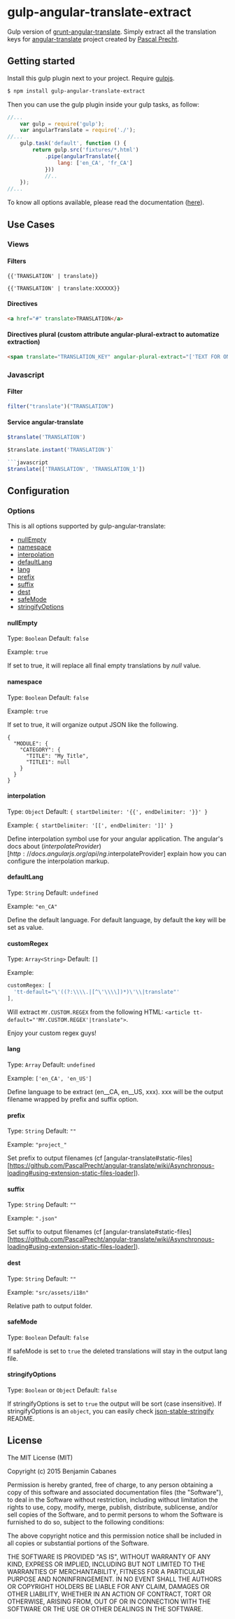 # gulp-angular-translate-extract
Gulp version of [grunt-angular-translate](https://github.com/angular-translate/grunt-angular-translate).
Simply extract all the translation keys for [angular-translate](https://github.com/PascalPrecht/angular-translate) project created by [Pascal Precht](https://github.com/PascalPrecht).

## Getting started
Install this gulp plugin next to your project. Require [gulpjs](https://github.com/gulpjs/gulp/blob/master/docs/getting-started.md).

```bash
$ npm install gulp-angular-translate-extract
```

Then you can use the gulp plugin inside your gulp tasks, as follow:

```javascript
//...
    var gulp = require('gulp');
    var angularTranslate = require('./');
//...
    gulp.task('default', function () {
        return gulp.src('fixtures/*.html')
            .pipe(angularTranslate({
                lang: ['en_CA', 'fr_CA']
            }))
            //..
    });
//...
```

To know all options available, please read the documentation ([here](#Options)).

## Use Cases

### Views

#### Filters

`{{'TRANSLATION' | translate}}`

`{{'TRANSLATION' | translate:XXXXXX}}`

#### Directives

```html
<a href="#" translate>TRANSLATION</a>
```

#### Directives plural (custom attribute angular-plural-extract to automatize extraction)

```html
<span translate="TRANSLATION_KEY" angular-plural-extract="['TEXT FOR ONE','# TEXT FOR OTHER']" translate-values="{NB: X}" translate-interpolation="messageformat"></span>
```

### Javascript

#### Filter

```javascript
filter("translate")("TRANSLATION")
```

#### Service angular-translate

```javascript
$translate('TRANSLATION')
```

```javascript
$translate.instant('TRANSLATION')`

```javascript
$translate(['TRANSLATION', 'TRANSLATION_1'])
```

## Configuration

### Options

This is all options supported by gulp-angular-translate:

- [nullEmpty](#nullempty-v026)
- [namespace](#namespace-v026)
- [interpolation](#interpolation)
- [defaultLang](#defaultLang)
- [lang](#lang)
- [prefix](#prefix)
- [suffix](#suffix)
- [dest](#dest)
- [safeMode](#safeMode)
- [stringifyOptions](#stringifyOptions)

#### nullEmpty

Type: `Boolean`
Default: `false`

Example: `true`

If set to true, it will replace all final empty translations by *null* value.

#### namespace

Type: `Boolean`
Default: `false`

Example: `true`

If set to true, it will organize output JSON like the following.
`````
{
  "MODULE": {
    "CATEGORY": {
      "TITLE": "My Title",
      "TITLE1": null
    }
  }
}
`````


#### interpolation

Type: `Object`
Default: `{ startDelimiter: '{{', endDelimiter: '}}' }`

Example: `{ startDelimiter: '[[', endDelimiter: ']]' }`

Define interpolation symbol use for your angular application.
The angular's docs about ($interpolateProvider)[http://docs.angularjs.org/api/ng.$interpolateProvider] explain how you can configure the interpolation markup.

#### defaultLang

Type: `String`
Default: `undefined`

Example: `"en_CA"`

Define the default language. For default language, by default the key will be set as value.

#### customRegex

Type: `Array<String>`
Default: `[]`

Example:

```javascript
customRegex: [
  'tt-default="\'((?:\\\\.|[^\'\\\\])*)\'\\|translate"'
],
```

Will extract `MY.CUSTOM.REGEX` from the following HTML: `<article tt-default="'MY.CUSTOM.REGEX'|translate">`.

Enjoy your custom regex guys!

#### lang

Type: `Array`
Default: `undefined`

Example: `['en_CA', 'en_US']`

Define language to be extract (en__CA, en__US, xxx). xxx will be the output filename wrapped by prefix and suffix option.

#### prefix

Type: `String`
Default: `""`

Example: `"project_"`

Set prefix to output filenames (cf [angular-translate#static-files][https://github.com/PascalPrecht/angular-translate/wiki/Asynchronous-loading#using-extension-static-files-loader]).

#### suffix

Type: `String`
Default:  `""`

Example: `".json"`

Set suffix to output filenames (cf [angular-translate#static-files][https://github.com/PascalPrecht/angular-translate/wiki/Asynchronous-loading#using-extension-static-files-loader]).

#### dest

Type: `String`
Default:  `""`

Example: `"src/assets/i18n"`

Relative path to output folder.

#### safeMode

Type: `Boolean`
Default: `false`

If safeMode is set to `true` the deleted translations will stay in the output lang file.

#### stringifyOptions

Type: `Boolean` or `Object`
Default: `false`

If stringifyOptions is set to `true` the output will be sort (case insensitive).
If stringifyOptions is an `object`, you can easily check [json-stable-stringify](https://github.com/substack/json-stable-stringify) README.

## License

The MIT License (MIT)

Copyright (c) 2015 Benjamin Cabanes

Permission is hereby granted, free of charge, to any person obtaining a copy of
this software and associated documentation files (the "Software"), to deal in
the Software without restriction, including without limitation the rights to
use, copy, modify, merge, publish, distribute, sublicense, and/or sell copies of
the Software, and to permit persons to whom the Software is furnished to do so,
subject to the following conditions:

The above copyright notice and this permission notice shall be included in all
copies or substantial portions of the Software.

THE SOFTWARE IS PROVIDED "AS IS", WITHOUT WARRANTY OF ANY KIND, EXPRESS OR
IMPLIED, INCLUDING BUT NOT LIMITED TO THE WARRANTIES OF MERCHANTABILITY, FITNESS
FOR A PARTICULAR PURPOSE AND NONINFRINGEMENT. IN NO EVENT SHALL THE AUTHORS OR
COPYRIGHT HOLDERS BE LIABLE FOR ANY CLAIM, DAMAGES OR OTHER LIABILITY, WHETHER
IN AN ACTION OF CONTRACT, TORT OR OTHERWISE, ARISING FROM, OUT OF OR IN
CONNECTION WITH THE SOFTWARE OR THE USE OR OTHER DEALINGS IN THE SOFTWARE.
